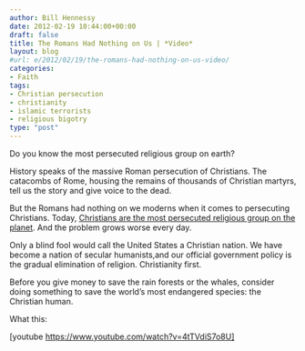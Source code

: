 ```yaml
---
author: Bill Hennessy
date: 2012-02-19 10:44:00+00:00
draft: false
title: The Romans Had Nothing on Us | *Video*
layout: blog
#url: e/2012/02/19/the-romans-had-nothing-on-us-video/
categories:
- Faith
tags:
- Christian persecution
- christianity
- islamic terrorists
- religious bigotry
type: "post"
---
```


Do you know the most persecuted religious group on earth?

History speaks of the massive Roman persecution of Christians. The catacombs of Rome, housing the remains of thousands of Christian martyrs, tell us the story and give voice to the dead.

But the Romans had nothing on we moderns when it comes to persecuting Christians. Today, [Christians are the most persecuted religious group on the planet](https://www.un.org/apps/news/story.asp?NewsID=39851). And the problem grows worse every day.

Only a blind fool would call the United States a Christian nation. We have become a nation of secular humanists,and our official government policy is the gradual elimination of religion. Christianity first. 

Before you give money to save the rain forests or the whales, consider doing something to save the world’s most endangered species: the Christian human. 

What this:

[youtube https://www.youtube.com/watch?v=4tTVdiS7o8U]
